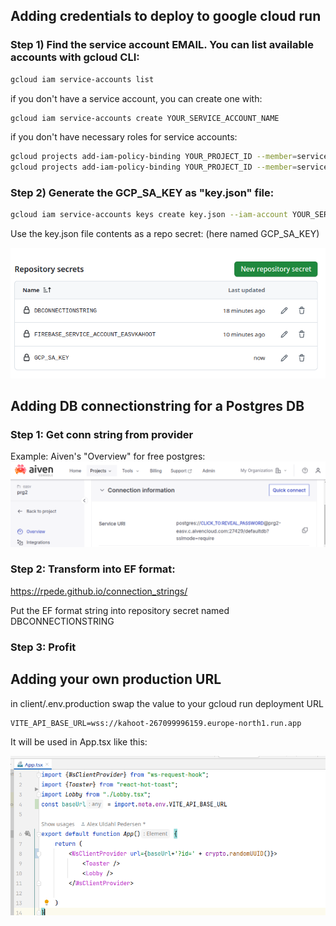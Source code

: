 ## Adding credentials to deploy to google cloud run


### Step 1) Find the service account EMAIL. You can list available accounts with gcloud CLI:
```bash
gcloud iam service-accounts list
```

if you don't have a service account, you can create one with:

```bash
gcloud iam service-accounts create YOUR_SERVICE_ACCOUNT_NAME   
```
if you don't have necessary roles for service accounts: 
```bash
gcloud projects add-iam-policy-binding YOUR_PROJECT_ID --member=serviceAccount:YOUR_SERVICE_ACCOUNT_NAME@YOUR_PROJECT_ID.iam.gserviceaccount.com --role=roles/cloudrun.admin
gcloud projects add-iam-policy-binding YOUR_PROJECT_ID --member=serviceAccount:YOUR_SERVICE_ACCOUNT_NAME@YOUR_PROJECT_ID.iam.gserviceaccount.com --role=roles/iam.serviceAccountUser     
```


### Step 2) Generate the GCP_SA_KEY as "key.json" file:
```bash
gcloud iam service-accounts keys create key.json --iam-account YOUR_SERVICE_ACCOUNT_EMAIL
```


Use the key.json file contents as a repo secret: (here named GCP_SA_KEY)

![alt text](image-1.png)

## Adding DB connectionstring for a Postgres DB

### Step 1: Get conn string from provider

Example: Aiven's "Overview" for free postgres:
![alt text](image-2.png)

### Step 2: Transform into EF format:

https://rpede.github.io/connection_strings/

Put the EF format string into repository secret named DBCONNECTIONSTRING

### Step 3: Profit


## Adding your own production URL


in client/.env.production swap the value to your gcloud run deployment URL

```
VITE_API_BASE_URL=wss://kahoot-267099996159.europe-north1.run.app
```

It will be used in App.tsx like this:

![alt text](image-3.png)